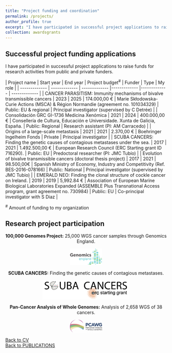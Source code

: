 ```yaml
---
title: "Project funding and coordination"
permalink: /projects/
author_profile: true
excerpt: "I have participated in successful project applications to raise funds for research activities from public and private funders."
collection: awardsgrants
---
```



## Successful project funding applications
I have participated in successful project applications to raise funds for research activities from public and private funders.

| Project name  | Start year | End year | Project budget<sup>#</sup>  | Funder | Type | My role | 
| ------------- | ------------- | ------------- |------------- |------------- | ------------- | 
| CANCER PARASITISM: Immunity mechanisms of bivalve transmissible cancers | 2023 | 2025 | 174.000,00 € | Marie Skłodowska-Curie Actions (MSCA) & Région Normandie (agreement no. 101034329) | Public: EU & regional | Principal investigator (supervised by C Detrée) | 
| Consolidación GRC GI-1736 Medicina Xenómica | 2021 | 2024 | 400.000,00 € | Consellería de Cultura, Educación e Universidade. Xunta de Galicia, España. | Public: Regional  | Research assistant (PI: AM Carracedo) | 
| Origins of a large-scale metastasis | 2021 | 2021 | 2.370,00 € | Boehringer Ingelheim Fonds | Private | Principal investigator |
| SCUBA CANCERS: Finding the genetic causes of contagious metastases under the sea. | 2017 | 2021 | 1.492.500,00 € | European Research Council (ERC Starting grant ID 716290). | Public: EU | Predoctoral researcher (PI: JMC Tubío) | 
| Evolution of bivalve transmissible cancers (doctoral thesis project) | 2017 | 2021 | 98.500,00€ | Spanish Ministry of Economy, Industry and Competitivity (Ref. BES-2016-078166) | Public: National | Principal investigator (supervised by JMC Tubio) | 
| EMERALD NEO: Finding the clonal structure of cockle cancer on Ireland. | 2019 | 2019 | 5,992.84 € | Association of European Marine Biological Laboratories Expanded (ASSEMBLE Plus Transnational Access program, grant agreement no. 730984) | Public: EU | Co-principal investigator with S Diaz | 

<sup>#</sup> Amount of funding to my organization


## Research project participation
<body>
<center>
  <p><b>100,000 Genomes Project:</b> 25,000 WGS cancer samples through Genomics England.<br></p>
<a href="https://www.genomicsengland.co.uk/" target="_blank"> 
<img src="/images/logos/GenomicsEngland_logo.png" alt="Genomics England logo" width="100" height="51" /> 
</a>
  <p><b>SCUBA CANCERS:</b> Finding the genetic causes of contagious metastases.<br></p>
<a href="http://www.scubacancers.org/" target="_blank"> 
<img align="center" src="/images/logos/ScubaCancersERClogo.png" alt="Scuba Cancers logo" width="270" height="61" /> 
</a>
  <p><b>Pan-Cancer Analysis of Whole Genomes:</b> Analysis of 2,658 WGS of 38 cancers.<br></p>
<a href="https://docs.icgc.org/pcawg/" target="_blank"> 
<img align="center" src="/images/logos/pcawg_logo.png" alt="PCAWG logo" width="102" height="41" /> 
</a>
</center>
</body>


[Back to CV](https://albruzos.github.io/cv/)  
[Back to PUBLICATIONS](https://albruzos.github.io/publications/)  
